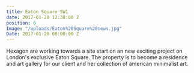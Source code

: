 ```yaml
---
title: Eaton Square SW1
date: 2017-01-20 12:38:00 Z
position: 6
Image: "/uploads/Eaton%20Square%20news.jpg"
Date: 2017-01-20 00:00:00 Z
---
```


Hexagon are working towards a site start on an new exciting project on London's exclusive Eaton Square. The property is to become a residence and art gallery for our client and her collection of american minimalist art.  